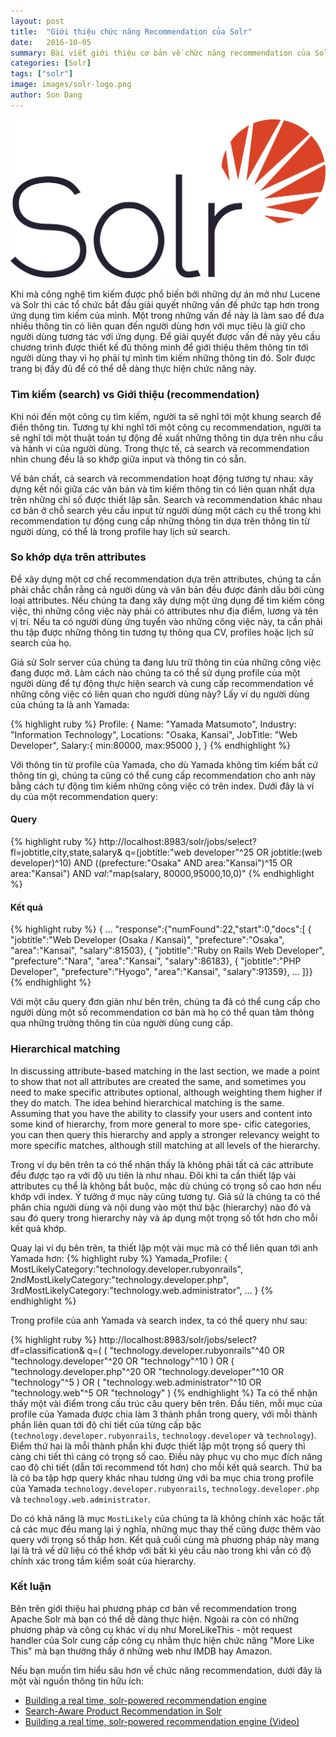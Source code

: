 ```yaml
---
layout: post
title:  "Giới thiệu chức năng Recommendation của Solr"
date:   2016-10-05
summary: Bài viết giới thiệu cơ bản về chức năng recommendation của Solr
categories: [Solr]
tags: ["solr"]
image: images/solr-logo.png
author: Son Dang
---
```


![solr](/images/solr-logo.png)

Khi mà công nghệ tìm kiếm được phổ biến bởi những dự án mở như Lucene và Solr thì các tổ chức bắt đầu giải quyết những vấn đề phức tạp hơn trong ứng dụng tìm kiếm của mình. Một trong những vấn đề này là làm sao để đưa nhiều thông tin có liên quan đến người dùng hơn với mục tiêu là giữ cho người dùng tương tác với ứng dụng. Để giải quyết được vấn đề này yêu cầu chương trình được thiết kế đủ thông minh để giới thiệu thêm thông tin tới người dùng thay vì họ phải tự mình tìm kiếm những thông tin đó. Solr được trang bị đầy đủ để có thể dễ dàng thực hiện chức năng này.


### Tìm kiếm (search) vs Giới thiệu (recommendation)

Khi nói đến một công cụ tìm kiếm, người ta sẽ nghĩ tới một khung search để điền thông tin. Tương tự khi nghĩ tới một công cụ recommendation, người ta sẽ nghĩ tới một thuật toán tự động đề xuất những thông tin dựa trên nhu cầu và hành vi của người dùng. Trong thực tế, cả search và recommendation nhìn chung đều là so khớp giữa input và thông tin có sẵn.

Về bản chất, cả search và recommendation hoạt động tương tự nhau: xây dựng kết nối giữa các văn bản và tìm kiếm thông tin có liên quan nhất dựa trên những chỉ số được thiết lập sẵn. Search và recommendation khác nhau cơ bản ở chỗ search yêu cầu input từ người dùng một cách cụ thể trong khi recommendation tự động cung cấp những thông tin dựa trên thông tin từ người dùng, có thể là trong profile hay lịch sử search.

### So khớp dựa trên attributes

Để xây dựng một cơ chế recommendation dựa trên attributes, chúng ta cần phải chắc chắn rằng cả người dùng và văn bản đều được đánh dấu bởi cùng loại attributes. Nếu chúng ta đang xây dựng một ứng dụng để tìm kiếm công việc, thì những công việc này phải có attributes như địa điểm, lương và tên vị trí. Nếu ta có người dùng ứng tuyển vào những công việc này, ta cần phải thu tập được những thông tin tương tự thông qua CV, profiles hoặc lịch sử search của họ.

Giả sử Solr server của chúng ta đang lưu trữ thông tin của những công việc đang được mở. Làm cách nào chúng ta có thể sử dụng profile của một người dùng để tự động thực hiện search và cung cấp recommendation về những công việc có liên quan cho người dùng này? Lấy ví dụ người dùng của chúng ta là anh Yamada:

{% highlight ruby %}
Profile: {
  Name: "Yamada Matsumoto",
  Industry: "Information Technology",
  Locations: "Osaka, Kansai",
  JobTitle: "Web Developer",
  Salary:{
    min:80000,
    max:95000
  },
}
{% endhighlight %}

Với thông tin từ profile của Yamada, cho dù Yamada không tìm kiếm bất cứ thông tin gì, chúng ta cũng có thể cung cấp recommendation cho anh này bằng cách tự động tìm kiếm những công việc có trên index. Dưới đây là ví dụ của một recommendation query:


#### Query
{% highlight ruby %}
http://localhost:8983/solr/jobs/select?
  fl=jobtitle,city,state,salary&
  q=(jobtitle:"web developer"^25 OR jobtitle:(web developer)^10)
    AND ((prefecture:"Osaka" AND area:"Kansai")^15
    OR area:"Kansai")
    AND _val_:"map(salary, 80000,95000,10,0)"
{% endhighlight %}

#### Kết quả
{% highlight ruby %}
{
  ...
  "response":{"numFound":22,"start":0,"docs":[
    {
      "jobtitle":"Web Developer (Osaka / Kansai)",
      "prefecture":"Osaka",
      "area":"Kansai",
      "salary":81503},
    {
      "jobtitle":"Ruby on Rails Web Developer",
      "prefecture":"Nara",
      "area":"Kansai",
      "salary":86183},
    {
      "jobtitle":"PHP Developer",
      "prefecture":"Hyogo",
      "area":"Kansai",
      "salary":91359},
  ...
]}}
{% endhighlight %}

Với một câu query đơn giản như bên trên, chúng ta đã có thể cung cấp cho người dùng một số recommendation cơ bản mà họ có thể quan tâm thông qua những trường thông tin của người dùng cung cấp.

### Hierarchical matching

In discussing attribute-based matching in the last section, we made a point to show that not all attributes are created the same, and sometimes you need to make specific attributes optional, although weighting them higher if they do match. The idea behind hierarchical matching is the same. Assuming that you have the ability to classify your users and content into some kind of hierarchy, from more general to more spe- cific categories, you can then query this hierarchy and apply a stronger relevancy weight to more specific matches, although still matching at all levels of the hierarchy.

Trong ví dụ bên trên ta có thể nhận thấy là không phải tất cả các attribute đều được tạo ra với độ ưu tiên là như nhau. Đôi khi ta cần thiết lập vài attributes cụ thể là không bắt buộc, mặc dù chúng có trọng số cao hơn nếu khớp với index. Ý tưởng ở mục này cũng tương tự. Giả sử là chúng ta có thể phân chia người dùng và nội dung vào một thứ bậc (hierarchy) nào đó và sau đó query trong hierarchy này và áp dụng một trọng số tốt hơn cho mỗi kết quả khớp.

Quay lại ví dụ bên trên, ta thiết lập một vài mục mà có thể liên quan tới anh Yamada hơn:
{% highlight ruby %}
Yamada_Profile: {
  MostLikelyCategory:"technology.developer.rubyonrails",
  2ndMostLikelyCategory:"technology.developer.php",
  3rdMostLikelyCategory:"technology.web.administrator",
...
}
{% endhighlight %}

Trong profile của anh Yamada và search index, ta có thể query như sau:

{% highlight ruby %}
http://localhost:8983/solr/jobs/select?
  df=classification&
  q=(
    (
    "technology.developer.rubyonrails"^40
    OR
    "technology.developer"^20
    OR
    "technology"^10
    )
  OR
    (
    "technology.developer.php"^20
    OR
    "technology.developer"^10
    OR
    "technology"^5
    )
  OR
    (
    "technology.web.administrator"^10
    OR
    "technology.web"^5
    OR
    "technology"
    )
{% endhighlight %}
Ta có thể nhận thấy một vài điểm trong cấu trúc câu query bên trên. Đầu tiên, mỗi mục của profile của Yamada được chia làm 3 thành phần trong query, với mỗi thành phần liên quan tới độ chi tiết của từng cấp bậc (`technology.developer.rubyonrails`, `technology.developer` và `technology`). Điểm thứ hai là mỗi thành phần khi được thiết lập một trọng số query thì càng chi tiết thì càng có trọng số cao. Điều này phục vụ cho mục đích nâng cao độ chi tiết (dẫn tới recommend tốt hơn) cho mỗi kết quả search. Thứ ba là có ba tập hợp query khác nhau tương ứng với ba mục chia trong profile của Yamada `technology.developer.rubyonrails`, `technology.developer.php` và `technology.web.administrator`.

Do có khả năng là mục `MostLikely` của chúng ta là không chính xác hoặc tất cả các mục đều mang lại ý nghĩa, những mục thay thế cũng được thêm vào query với trọng số thấp hơn. Kết quả cuối cùng mà phương pháp này mang lại là trả về dữ liệu có thể khớp với bất kì yêu cầu nào trong khi vẫn có độ chính xác trong tầm kiểm soát của hierarchy.

### Kết luận

Bên trên giới thiệu hai phương pháp cơ bản về recommendation trong Apache Solr mà bạn có thể dễ dàng thực hiện. Ngoài ra còn có những phương pháp và công cụ khác ví dụ như MoreLikeThis - một request handler của Solr cung cấp công cụ nhằm thực hiện chức năng "More Like This" mà bạn thường thấy ở những web như IMDB hay Amazon.

Nếu bạn muốn tìm hiểu sâu hơn về chức năng recommendation, dưới đây là một vài nguồn thông tin hữu ích:

- [Building a real time, solr-powered recommendation engine](http://www.slideshare.net/treygrainger/building-a-real-time-solrpowered-recommendation-engine)
- [Search-Aware Product Recommendation in Solr](http://opensourceconnections.com/blog/2013/10/05/search-aware-product-recommendation-in-solr/)
- [Building a real time, solr-powered recommendation engine (Video)](https://www.youtube.com/watch?v=13yQbaW2V4Y)
